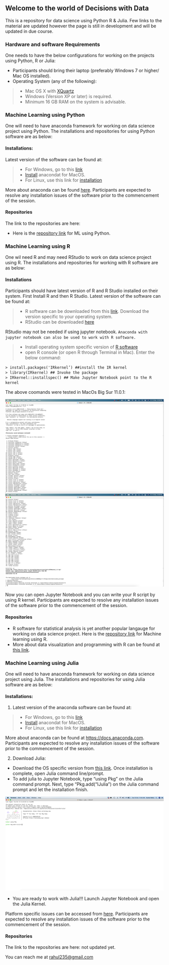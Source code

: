 ## Welcome to the world of Decisions with Data
This is a repository for data science using Python R & Julia. Few links to the material are updated however the page is still in development and will be updated in due course.

### Hardware and software Requirements 
One needs to have the below configurations for working on the projects using Python, R or Julia:

* Participants should bring their laptop (preferably Windows 7 or higher/ Mac OS installed). 
* Operating System (any of the following): 
> * Mac OS X with [XQuartz](https://www.xquartz.org/)
> * Windows (Version XP or later) is required. 
> * Minimum 16 GB RAM on the system is advisable.

### Machine Learning using Python
One will need to have anaconda framework  for working on data science project using Python. The installations and repositories for using Python software are as below:

#### Installations:
Latest version of the software can be found at: 

> * For Windows, go to this [link](https://docs.anaconda.com/anaconda/install/windows.html) 
> * [Install](https://docs.anaconda.com/anaconda/install/mac-os ) anacondat for MacOS.
> * For Linux, use this link for [installation](https://docs.anaconda.com/anaconda/install/linux) 

More about anaconda can be found [here](https://docs.anaconda.com). Participants are expected to resolve any installation issues of the software prior to the commencement of the session.

#### Repositories
The link to the repositories are here:

* Here is the [repository link](https://github.com/rahul235/ML_using_Python/) for ML using Python.

### Machine Learning using R
One wil need R and may need RStudio to work on data science project using R. The installations and repositories for working with R software are as below:

#### Installations
Participants should have latest version of R and R Studio installed on their system. First Install R and then R Studio. Latest version of the software can be found at: 
  > *  R software can be downloaded from this [link](https://cran.r-project.org/). Download the version specific to your operating system.
  > *  RStudio can be downloaded [here](https://www.rstudio.com/products/rstudio/download)
  
RStudio may not be needed if using jupyter notebook. `Anaconda with jupyter notebook can also be used to work with R software.` 

> * Install operating system specific version of [R software](https://cran.r-project.org/)
> * open R console (or open R through Terminal in Mac). Enter the below command:

    > install.packages('IRkernel’) ##install the IR kernel
    > library(IRkernel) ## Invoke the package
    > IRkernel::installspec() ## Make Jupyter Notebook point to the R kernel
    
 The above coomands were tested in MacOs Big Sur 11.0.1:
 
![image](JupyterR1.png)
![image](JupyterR2.png)

Now you can open Jupyter Notebook and you can write your R script by using R kernel. Participants are expected to resolve any installation issues of the software prior to the commencement of the session.

#### Repositories
* R software for statistical analysis is yet another popular langauge for working on data science project. Here is the  [repository link](https://github.com/rahul235/ML_using_R/) for Machine learning using R.
* More about data visualization and programming with R can be found at [this link](https://github.com/rahul235/R_Programming/).


### Machine Learning using Julia
One will need to have anaconda framework  for working on data science project using Julia. The installations and repositories for using Julia software are as below:

#### Installations:

1. Latest version of the anaconda software can be found at: 

> * For Windows, go to this [link](https://docs.anaconda.com/anaconda/install/windows.html) 
> * [Install](https://docs.anaconda.com/anaconda/install/mac-os ) anacondat for MacOS.
> * For Linux, use this link for [installation](https://docs.anaconda.com/anaconda/install/linux) 

More about anaconda can be found at https://docs.anaconda.com. 
Participants are expected to resolve any installation issues of the software prior to the commencement of the session.

2. Download Julia:

* Download the OS specific version from [this link](https://julialang.org/downloads/). Once installation is complete, open Julia command line/prompt. 
* To add julia to Jupyter Notebook, type “using Pkg” on the Julia command prompt. Next, type “Pkg.add(“IJulia”) on the Julia command prompt and let the installation finish.

![image](Julia_Add.png)

* You are ready to work with Julia!!! Launch Jupyter Notebook and open the Julia Kernel.

Platform specific issues can be accessed from [here](https://julialang.org/downloads/platform/). Participants are expected to resolve any installation issues of the software prior to the commencement of the session.

#### Repositories
The link to the repositories are here: not updated yet.


You can reach me at rahul235@gmail.com
